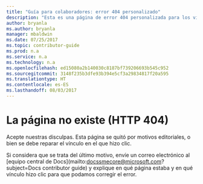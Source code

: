 ```yaml
---
title: "Guía para colaboradores: error 404 personalizado"
description: "Esta es una página de error 404 personalizada para los vínculos de la guía para colaboradores que devuelven un error HTTP 404."
author: bryanla
ms.author: bryanla
manager: mbaldwin
ms.date: 07/25/2017
ms.topic: contributor-guide
ms.prod: n.a
ms.service: n.a
ms.technology: n.a
ms.openlocfilehash: ed15080a2b140030c8187bf739206693b545c952
ms.sourcegitcommit: 3148f235b3dfe93b394e5cf3a29834817f20a595
ms.translationtype: HT
ms.contentlocale: es-ES
ms.lasthandoff: 08/03/2017
---
```

# <a name="page-does-not-exist-http-404"></a>La página no existe (HTTP 404)

Acepte nuestras disculpas. Esta página se quitó por motivos editoriales, o bien se debe reparar el vínculo en el que hizo clic. 

Si considera que se trata del último motivo, envíe un correo electrónico al [equipo central de Docs](mailto:docssmecore@microsoft.com?subject=Docs contributor guide) y explique en qué página estaba y en qué vínculo hizo clic para que podamos corregir el error.
